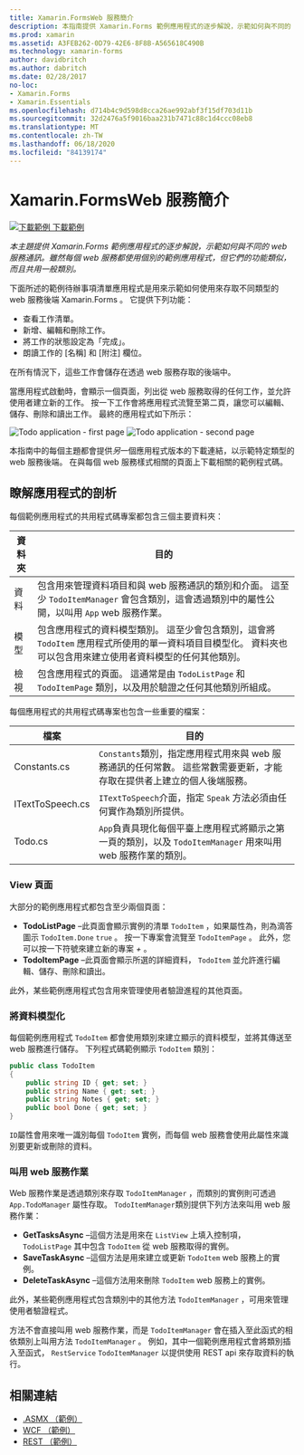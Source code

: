 ```yaml
---
title: Xamarin.FormsWeb 服務簡介
description: 本指南提供 Xamarin.Forms 範例應用程式的逐步解說，示範如何與不同的 web 服務通訊。 雖然每個 web 服務都使用個別的範例應用程式，但它們的功能類似，而且共用一般類別。
ms.prod: xamarin
ms.assetid: A3FEB262-0D79-42E6-8F8B-A565618C490B
ms.technology: xamarin-forms
author: davidbritch
ms.author: dabritch
ms.date: 02/28/2017
no-loc:
- Xamarin.Forms
- Xamarin.Essentials
ms.openlocfilehash: d714b4c9d598d8cca26ae992abf3f15df703d11b
ms.sourcegitcommit: 32d2476a5f9016baa231b7471c88c1d4ccc08eb8
ms.translationtype: MT
ms.contentlocale: zh-TW
ms.lasthandoff: 06/18/2020
ms.locfileid: "84139174"
---
```

# <a name="xamarinforms-web-services-introduction"></a>Xamarin.FormsWeb 服務簡介

[![下載範例 ](~/media/shared/download.png) 下載範例](https://docs.microsoft.com/samples/xamarin/xamarin-forms-samples/webservices-todorest)

_本主題提供 Xamarin.Forms 範例應用程式的逐步解說，示範如何與不同的 web 服務通訊。雖然每個 web 服務都使用個別的範例應用程式，但它們的功能類似，而且共用一般類別。_

下面所述的範例待辦事項清單應用程式是用來示範如何使用來存取不同類型的 web 服務後端 Xamarin.Forms 。 它提供下列功能：

- 查看工作清單。
- 新增、編輯和刪除工作。
- 將工作的狀態設定為「完成」。
- 朗讀工作的 [名稱] 和 [附注] 欄位。

在所有情況下，這些工作會儲存在透過 web 服務存取的後端中。

當應用程式啟動時，會顯示一個頁面，列出從 web 服務取得的任何工作，並允許使用者建立新的工作。 按一下工作會將應用程式流覽至第二頁，讓您可以編輯、儲存、刪除和讀出工作。 最終的應用程式如下所示：

![](introduction-images/app-example-1.png "Todo application - first page")
![](introduction-images/app-example-2.png "Todo application - second page")

本指南中的每個主題都會提供*另*一個應用程式版本的下載連結，以示範特定類型的 web 服務後端。 在與每個 web 服務樣式相關的頁面上下載相關的範例程式碼。

## <a name="understand-the-application-anatomy"></a>瞭解應用程式的剖析

每個範例應用程式的共用程式碼專案都包含三個主要資料夾：

|資料夾|目的|
|--- |--- |
|資料|包含用來管理資料項目和與 web 服務通訊的類別和介面。 這至少 `TodoItemManager` 會包含類別，這會透過類別中的屬性公開，以叫用 `App` web 服務作業。|
|模型|包含應用程式的資料模型類別。 這至少會包含類別，這會將 `TodoItem` 應用程式所使用的單一資料項目目模型化。 資料夾也可以包含用來建立使用者資料模型的任何其他類別。|
|檢視|包含應用程式的頁面。 這通常是由 `TodoListPage` 和 `TodoItemPage` 類別，以及用於驗證之任何其他類別所組成。|

每個應用程式的共用程式碼專案也包含一些重要的檔案：

|檔案|目的|
|--- |--- |
|Constants.cs|`Constants`類別，指定應用程式用來與 web 服務通訊的任何常數。 這些常數需要更新，才能存取在提供者上建立的個人後端服務。|
|ITextToSpeech.cs|`ITextToSpeech`介面，指定 `Speak` 方法必須由任何實作為類別所提供。|
|Todo.cs|`App`負責具現化每個平臺上應用程式將顯示之第一頁的類別，以及 `TodoItemManager` 用來叫用 web 服務作業的類別。|

### <a name="view-pages"></a>View 頁面

大部分的範例應用程式都包含至少兩個頁面：

- **TodoListPage** –此頁面會顯示實例的清單 `TodoItem` ，如果屬性為，則為滴答圖示 `TodoItem.Done` `true` 。 按一下專案會流覽至 `TodoItemPage` 。 此外，您可以按一下符號來建立新的專案 *+* 。
- **TodoItemPage** –此頁面會顯示所選的詳細資料， `TodoItem` 並允許進行編輯、儲存、刪除和讀出。

此外，某些範例應用程式包含用來管理使用者驗證進程的其他頁面。

### <a name="model-the-data"></a>將資料模型化

每個範例應用程式 `TodoItem` 都會使用類別來建立顯示的資料模型，並將其傳送至 web 服務進行儲存。 下列程式碼範例顯示 `TodoItem` 類別：

```csharp
public class TodoItem
{
    public string ID { get; set; }
    public string Name { get; set; }
    public string Notes { get; set; }
    public bool Done { get; set; }
}
```

`ID`屬性會用來唯一識別每個 `TodoItem` 實例，而每個 web 服務會使用此屬性來識別要更新或刪除的資料。

### <a name="invoke-web-service-operations"></a>叫用 web 服務作業

Web 服務作業是透過類別來存取 `TodoItemManager` ，而類別的實例則可透過 `App.TodoManager` 屬性存取。 `TodoItemManager`類別提供下列方法來叫用 web 服務作業：

- **GetTasksAsync** –這個方法是用來在 `ListView` 上填入控制項， `TodoListPage` 其中包含 `TodoItem` 從 web 服務取得的實例。
- **SaveTaskAsync** –這個方法是用來建立或更新 `TodoItem` web 服務上的實例。
- **DeleteTaskAsync** –這個方法用來刪除 `TodoItem` web 服務上的實例。

此外，某些範例應用程式包含類別中的其他方法 `TodoItemManager` ，可用來管理使用者驗證程式。

方法不會直接叫用 web 服務作業，而是 `TodoItemManager` 會在插入至此函式的相依類別上叫用方法 `TodoItemManager` 。 例如，其中一個範例應用程式會將類別插入至函式， `RestService` `TodoItemManager` 以提供使用 REST api 來存取資料的執行。

## <a name="related-links"></a>相關連結

- [.ASMX （範例）](https://docs.microsoft.com/samples/xamarin/xamarin-forms-samples/webservices-todoasmx)
- [WCF （範例）](https://docs.microsoft.com/samples/xamarin/xamarin-forms-samples/webservices-todowcf)
- [REST （範例）](https://docs.microsoft.com/samples/xamarin/xamarin-forms-samples/webservices-todorest)
